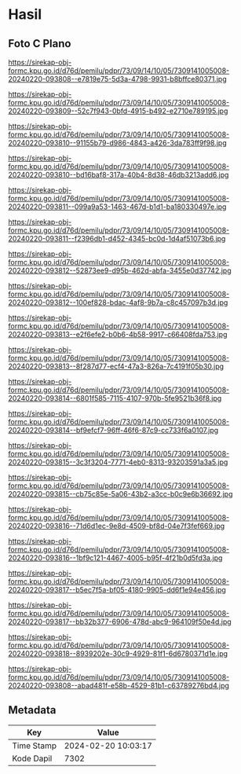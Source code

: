 # Hasil

## Foto C Plano

https://sirekap-obj-formc.kpu.go.id/d76d/pemilu/pdpr/73/09/14/10/05/7309141005008-20240220-093808--e7819e75-5d3a-4798-9931-b8bffce80371.jpg

https://sirekap-obj-formc.kpu.go.id/d76d/pemilu/pdpr/73/09/14/10/05/7309141005008-20240220-093809--52c7f943-0bfd-4915-b492-e2710e789195.jpg

https://sirekap-obj-formc.kpu.go.id/d76d/pemilu/pdpr/73/09/14/10/05/7309141005008-20240220-093810--91155b79-d986-4843-a426-3da783ff9f98.jpg

https://sirekap-obj-formc.kpu.go.id/d76d/pemilu/pdpr/73/09/14/10/05/7309141005008-20240220-093810--bd16baf8-317a-40b4-8d38-46db3213add6.jpg

https://sirekap-obj-formc.kpu.go.id/d76d/pemilu/pdpr/73/09/14/10/05/7309141005008-20240220-093811--099a9a53-1463-467d-b1d1-ba180330497e.jpg

https://sirekap-obj-formc.kpu.go.id/d76d/pemilu/pdpr/73/09/14/10/05/7309141005008-20240220-093811--f2396db1-d452-4345-bc0d-1d4af51073b6.jpg

https://sirekap-obj-formc.kpu.go.id/d76d/pemilu/pdpr/73/09/14/10/05/7309141005008-20240220-093812--52873ee9-d95b-462d-abfa-3455e0d37742.jpg

https://sirekap-obj-formc.kpu.go.id/d76d/pemilu/pdpr/73/09/14/10/05/7309141005008-20240220-093812--100ef828-bdac-4af8-9b7a-c8c457097b3d.jpg

https://sirekap-obj-formc.kpu.go.id/d76d/pemilu/pdpr/73/09/14/10/05/7309141005008-20240220-093813--e2f6efe2-b0b6-4b58-9917-c66408fda753.jpg

https://sirekap-obj-formc.kpu.go.id/d76d/pemilu/pdpr/73/09/14/10/05/7309141005008-20240220-093813--8f287d77-ecf4-47a3-826a-7c4191f05b30.jpg

https://sirekap-obj-formc.kpu.go.id/d76d/pemilu/pdpr/73/09/14/10/05/7309141005008-20240220-093814--6801f585-7115-4107-970b-5fe9521b36f8.jpg

https://sirekap-obj-formc.kpu.go.id/d76d/pemilu/pdpr/73/09/14/10/05/7309141005008-20240220-093814--bf9efcf7-96ff-46f6-87c9-cc733f6a0107.jpg

https://sirekap-obj-formc.kpu.go.id/d76d/pemilu/pdpr/73/09/14/10/05/7309141005008-20240220-093815--3c3f3204-7771-4eb0-8313-93203591a3a5.jpg

https://sirekap-obj-formc.kpu.go.id/d76d/pemilu/pdpr/73/09/14/10/05/7309141005008-20240220-093815--cb75c85e-5a06-43b2-a3cc-b0c9e6b36692.jpg

https://sirekap-obj-formc.kpu.go.id/d76d/pemilu/pdpr/73/09/14/10/05/7309141005008-20240220-093816--71d6d1ec-9e8d-4509-bf8d-04e7f3fef669.jpg

https://sirekap-obj-formc.kpu.go.id/d76d/pemilu/pdpr/73/09/14/10/05/7309141005008-20240220-093816--1bf9c121-4467-4005-b95f-4f21b0d5fd3a.jpg

https://sirekap-obj-formc.kpu.go.id/d76d/pemilu/pdpr/73/09/14/10/05/7309141005008-20240220-093817--b5ec7f5a-bf05-4180-9905-dd6f1e94e456.jpg

https://sirekap-obj-formc.kpu.go.id/d76d/pemilu/pdpr/73/09/14/10/05/7309141005008-20240220-093817--bb32b377-6906-478d-abc9-964109f50e4d.jpg

https://sirekap-obj-formc.kpu.go.id/d76d/pemilu/pdpr/73/09/14/10/05/7309141005008-20240220-093818--8939202e-30c9-4929-81f1-6d6780371d1e.jpg

https://sirekap-obj-formc.kpu.go.id/d76d/pemilu/pdpr/73/09/14/10/05/7309141005008-20240220-093808--abad481f-e58b-4529-81b1-c63789276bd4.jpg


## Metadata

| Key        | Value               |
| ---------- | ------------------- |
| Time Stamp | 2024-02-20 10:03:17 |
| Kode Dapil | 7302                |



